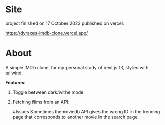 # Site

project finished on 17 October 2023
published on vercel:

https://dyraxes-imdb-clone.vercel.app/

# About

A simple IMDb clone, for my personal study of next.js 13, styled with tailwind.

**Features:**

1. Toggle between dark/withe mode.
2. Fetching films from an API.

   #Issues
   Sometimes themoviedb API gives the wrong ID in the trending page that corresponds to another movie in the search page.
